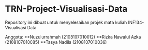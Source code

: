 # TRN-Project-Visualisasi-Data

Repository ini dibuat untuk menyelesaikan projek mata kuliah INF134-Visualisasi Data

Anggota: 
**Nuzulurrahmah (2108107010012)
**Rizka Nawalul Azka (2108107010085)
**Tasya Nadila (2108107010036)
      
